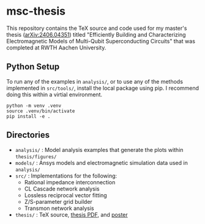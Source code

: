 # msc-thesis

This repository contains the TeX source and code used for my master's thesis ([arXiv:2406.04351](https://arxiv.org/abs/2406.04351)) titled "Efficiently Building and Characterizing Electromagnetic Models of Multi-Qubit Superconducting Circuits" that was completed at RWTH Aachen University.

## Python Setup
To run any of the examples in `analysis/`, or to use any of the methods implemented in `src/tools/`, install the local package using pip. I recommend doing this within a virtial environment.
```
python -m venv .venv
source .venv/bin/activate
pip install -e .
```

## Directories
 - `analysis/` : Model analysis examples that generate the plots within `thesis/figures/`
 - `models/` : Ansys models and electromagnetic simulation data used in `analysis/`
 - `src/` : Implementations for the following:
   - Rational impedance interconnection
   - CL Cascade network analysis
   - Lossless reciprocal vector fitting
   - Z/S-parameter grid builder
   - Transmon network analysis
 - `thesis/` : TeX source, [thesis PDF](./thesis/main.pdf), and [poster](./thesis/msc_thesis_poster.pdf)
